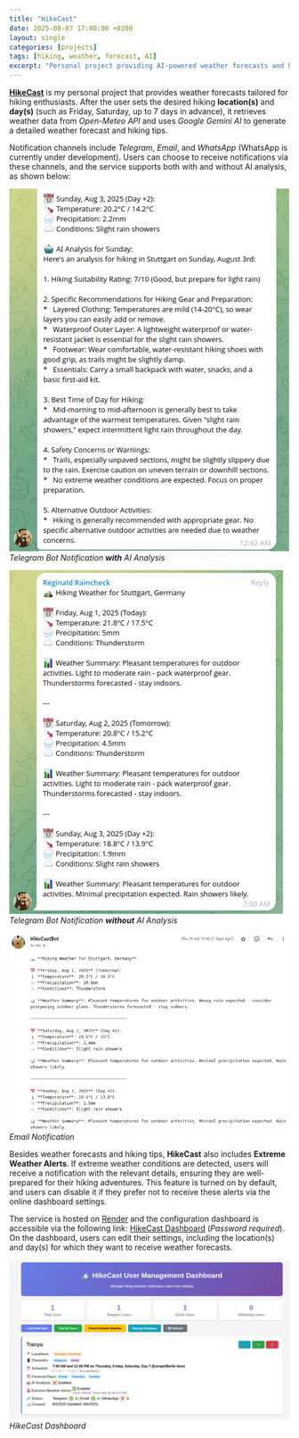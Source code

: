 ```yaml
---
title: "HikeCast"
date: 2025-08-07 17:00:00 +0200
layout: single
categories: [projects]
tags: [hiking, weather, forecast, AI]
excerpt: "Personal project providing AI-powered weather forecasts and hiking tips, with extreme weather alerts."
---
```

[**HikeCast**](https://github.com/A1exan10er/HikeCast) is my personal project that provides weather forecasts tailored for hiking enthusiasts. After the user sets the desired hiking **location(s)** and **day(s)** (such as Friday, Saturday, up to 7 days in advance), it retrieves weather data from *Open-Meteo API* and uses *Google Gemini AI* to generate a detailed weather forecast and hiking tips.

Notification channels include *Telegram*, *Email*, and *WhatsApp* (WhatsApp is currently under development). Users can choose to receive notifications via these channels, and the service supports both with and without AI analysis, as shown below:

![Telegram Bot Notification with AI Analysis](/assets/images/screenshots/telegram_notification_ai.png)  
*Telegram Bot Notification **with** AI Analysis*

![Telegram Bot Notification Screenshot](/assets/images/screenshots/telegram_notification.png)  
*Telegram Bot Notification **without** AI Analysis*

![Email Notification](/assets/images/screenshots/email_notification.png)  
*Email Notification*

Besides weather forecasts and hiking tips, **HikeCast** also includes **Extreme Weather Alerts**. If extreme weather conditions are detected, users will receive a notification with the relevant details, ensuring they are well-prepared for their hiking adventures. This feature is turned on by default, and users can disable it if they prefer not to receive these alerts via the online dashboard settings. 

The service is hosted on [Render](https://render.com/) and the configuration dashboard is accessible via the following link: [HikeCast Dashboard](https://hikecast.onrender.com/dashboard) (<em>Password required</em>). On the dashboard, users can edit their settings, including the location(s) and day(s) for which they want to receive weather forecasts.

![HikeCast Dashboard Screenshot](/assets/images/screenshots/hikecast_dashboard.png)  
*HikeCast Dashboard*
